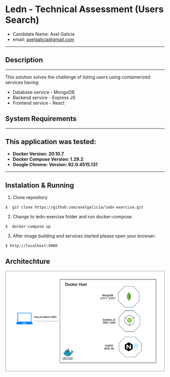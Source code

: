 # Ledn - Technical Assessment (Users Search) #

- Candidate Name: Axel Galicia
- email: axelgalicia@gmail.com

---

## Description
---

This solution solves the challenge of listing users using containerized services having:

- Database service - MongoDB
- Backend service - Express JS
- Frontend service - React

## System Requirements ###
---

This application was tested:
---

- **Docker Version: 20.10.7**
- **Docker Compose Version: 1.29.2**
- **Google Chrome: Version:  92.0.4515.131**
---

## Instalation & Running ##

1. Clone repository

```
$  git clone https://github.com/axelgalicia/ledn-exercise.git
```

2. Change to ledn-exercise folder and run docker-compose

```
$  docker-compose up
```

3. After image building and services started please open your browser:

```
$ http://localhost:4000
```

## Architechture ##

![Diagram](https://github.com/axelgalicia/ledn-exercise/blob/master/ledn_diagram.png)


